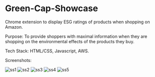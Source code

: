 # Green-Cap-Showcase
Chrome extension to display ESG ratings of products when shopping on Amazon.

Purpose:
To provide shoppers with maximal information when they are shopping on the environmental effects of the products they buy.

Tech Stack: HTML/CSS, Javascript, AWS.

Screenshots:

![ss1](https://github.com/Saad-usm/Green-Cap-Showcase/assets/77473248/b3837558-3552-4f3b-8590-826a4dc8d302)
![ss2](https://github.com/Saad-usm/Green-Cap-Showcase/assets/77473248/22fef1e3-3cb0-487e-b2ba-fc116641628b)
![ss3](https://github.com/Saad-usm/Green-Cap-Showcase/assets/77473248/b8a21b4f-a8e4-4319-93c8-9d7357d776a6)
![ss4](https://github.com/Saad-usm/Green-Cap-Showcase/assets/77473248/de42514b-4778-47d4-888f-31ab81497ae0)
![ss5](https://github.com/Saad-usm/Green-Cap-Showcase/assets/77473248/83fcf567-7df8-419d-9bdd-af859e12a01a)



